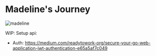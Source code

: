 # Madeline's Journey

![madeline](https://i.pinimg.com/474x/f1/ee/e4/f1eee47021845369982abf61c629c7d6.jpg)

WIP: Setup api:
- Auth: https://medium.com/readytowork-org/secure-your-go-web-application-jwt-authentication-e65a5af7c049